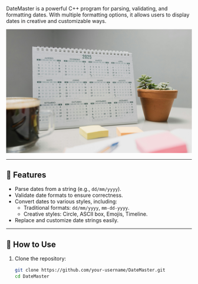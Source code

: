 DateMaster is a powerful C++ program for parsing, validating, and formatting dates. With multiple formatting options, it allows users to display dates in creative and customizable ways.

![DateMaster Preview](29509458.jpg)

---

## 🚀 Features
- Parse dates from a string (e.g., `dd/mm/yyyy`).
- Validate date formats to ensure correctness.
- Convert dates to various styles, including:
  - Traditional formats: `dd/mm/yyyy`, `mm-dd-yyyy`.
  - Creative styles: Circle, ASCII box, Emojis, Timeline.
- Replace and customize date strings easily.

---

## 📂 How to Use
1. Clone the repository:
   ```bash
   git clone https://github.com/your-username/DateMaster.git
   cd DateMaster
